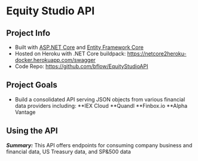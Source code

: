 # Equity Studio API

## Project Info
- Built with [ASP.NET Core](https://docs.microsoft.com/en-us/aspnet/core/?view=aspnetcore-2.1) and [Entity Framework Core](https://docs.microsoft.com/en-us/ef/core/)
- Hosted on Heroku with .NET Core buildpack: https://netcore2heroku-docker.herokuapp.com/swagger
- Code Repo: https://github.com/bflow/EquityStudioAPI

## Project Goals
- Build a consolidated API serving JSON objects from various financial data providers including: 
**IEX Cloud
**Quandl
**Finbox.io
**Alpha Vantage 

## Using the API
**_Summary:_** 
This API offers endpoints for consuming company business and financial data, US Treasury data, and SP&500 data
